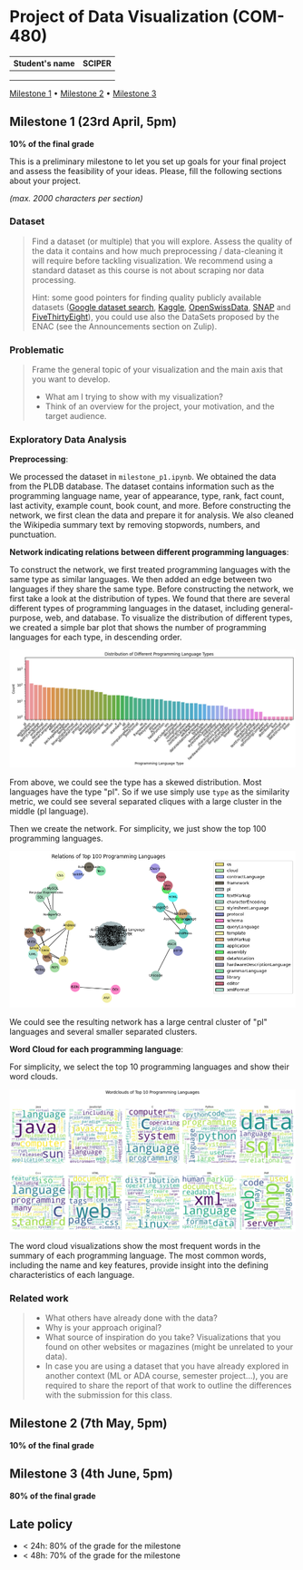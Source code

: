 # Project of Data Visualization (COM-480)

| Student's name | SCIPER |
| -------------- | ------ |
| | |
| | |
| | |

[Milestone 1](#milestone-1) • [Milestone 2](#milestone-2) • [Milestone 3](#milestone-3)

## Milestone 1 (23rd April, 5pm)

**10% of the final grade**

This is a preliminary milestone to let you set up goals for your final project and assess the feasibility of your ideas.
Please, fill the following sections about your project.

*(max. 2000 characters per section)*

### Dataset

> Find a dataset (or multiple) that you will explore. Assess the quality of the data it contains and how much preprocessing / data-cleaning it will require before tackling visualization. We recommend using a standard dataset as this course is not about scraping nor data processing.
>
> Hint: some good pointers for finding quality publicly available datasets ([Google dataset search](https://datasetsearch.research.google.com/), [Kaggle](https://www.kaggle.com/datasets), [OpenSwissData](https://opendata.swiss/en/), [SNAP](https://snap.stanford.edu/data/) and [FiveThirtyEight](https://data.fivethirtyeight.com/)), you could use also the DataSets proposed by the ENAC (see the Announcements section on Zulip).

### Problematic

> Frame the general topic of your visualization and the main axis that you want to develop.
> - What am I trying to show with my visualization?
> - Think of an overview for the project, your motivation, and the target audience.

### Exploratory Data Analysis

**Preprocessing**:

We processed the dataset in `milestone_p1.ipynb`. We obtained the data from the PLDB database. The dataset contains information such as the programming language name, year of appearance, type, rank, fact count, last activity, example count, book count, and more. Before constructing the network, we first clean the data and prepare it for analysis. We also cleaned the Wikipedia summary text by removing stopwords, numbers, and punctuation.

**Network indicating relations between different programming languages**:

To construct the network, we first treated programming languages with the same type as similar languages. We then added an edge between two languages if they share the same type. Before constructing the network, we first take a look at the distribution of types. We found that there are several different types of programming languages in the dataset, including general-purpose, web, and database. To visualize the distribution of different types, we created a simple bar plot that shows the number of programming languages for each type, in descending order.

![Type Distribution](./image/type_distribution.png)

From above, we could see the type has a skewed distribution. Most languages have the type "pl". So if we use simply use `type` as the similarity metric, we could see several separated cliques with a large cluster in the middle (pl language).

Then we create the network. For simplicity, we just show the top 100 programming languages.

![network](./image/network.png)

We could see the resulting network has a large central cluster of "pl" languages and several smaller separated clusters.

**Word Cloud for each programming language**:

For simplicity, we select the top 10 programming languages and show their word clouds.

![wordcloud](./image/wordcloud.png)

The word cloud visualizations show the most frequent words in the summary of each programming language. The most common words, including the name and key features, provide insight into the defining characteristics of each language.

### Related work


> - What others have already done with the data?
> - Why is your approach original?
> - What source of inspiration do you take? Visualizations that you found on other websites or magazines (might be unrelated to your data).
> - In case you are using a dataset that you have already explored in another context (ML or ADA course, semester project...), you are required to share the report of that work to outline the differences with the submission for this class.

## Milestone 2 (7th May, 5pm)

**10% of the final grade**


## Milestone 3 (4th June, 5pm)

**80% of the final grade**


## Late policy

- < 24h: 80% of the grade for the milestone
- < 48h: 70% of the grade for the milestone

